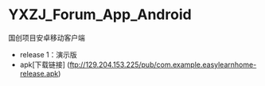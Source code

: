 # YXZJ_Forum_App_Android
国创项目安卓移动客户端

- release 1：演示版
- apk[下载链接] (ftp://129.204.153.225/pub/com.example.easylearnhome-release.apk)
